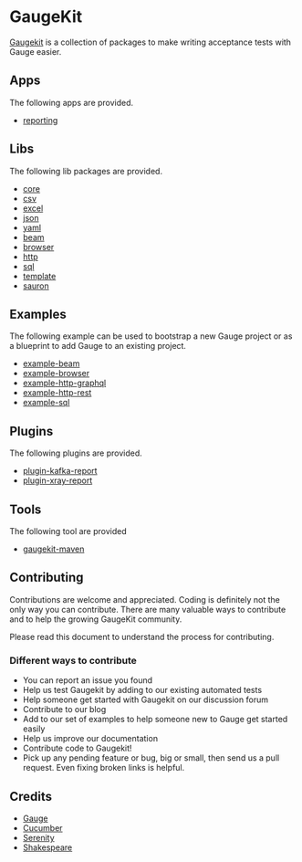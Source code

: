 # GaugeKit
[Gaugekit](gaugekit.io) is a collection of packages to make writing acceptance tests with Gauge easier.

## Apps
The following apps are provided.

- [reporting](./apps/reporting)

## Libs
The following lib packages are provided.

- [core](./libs/core)
- [csv](./libs/csv)
- [excel](./libs/excel)
- [json](./libs/json)
- [yaml](./libs/yaml)
- [beam](./libs/beam)
- [browser](./libs/browser)
- [http](./libs/http)
- [sql](./libs/sql)
- [template](./libs/template)
- [sauron](./libs/sauron)

## Examples
The following example can be used to bootstrap a new Gauge project or as a blueprint to add Gauge to an existing project.

- [example-beam](./examples/beamn)
- [example-browser](./examples/browser)
- [example-http-graphql](./examples/http-graphql)
- [example-http-rest](./examples/http-rest)
- [example-sql](./examples/sql)

## Plugins
The following plugins are provided.

- [plugin-kafka-report](./plugins/kafka-report)
- [plugin-xray-report](./plugins/xray-report)

## Tools
The following tool are provided

- [gaugekit-maven](./tools/gaugekit-maven)

## Contributing
Contributions are welcome and appreciated. Coding is definitely not the only way you can contribute. 
There are many valuable ways to contribute and to help the growing GaugeKit community.

Please read this document to understand the process for contributing.

### Different ways to contribute
* You can report an issue you found
* Help us test Gaugekit by adding to our existing automated tests
* Help someone get started with Gaugekit on our discussion forum
* Contribute to our blog
* Add to our set of examples to help someone new to Gauge get started easily
* Help us improve our documentation
* Contribute code to Gaugekit!
* Pick up any pending feature or bug, big or small, then send us a pull request. Even fixing broken links is helpful.

## Credits 
* [Gauge](https://github.com/getgauge/gauge)
* [Cucumber](https://github.com/cucumber)
* [Serenity](https://github.com/serenity-bdd)
* [Shakespeare](https://github.com/mkutz/shakespeare)
